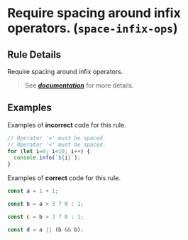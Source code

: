 # Require spacing around infix operators. (`space-infix-ops`)

## Rule Details

Require spacing around infix operators.

> See [***documentation***](https://developer.huawei.com/consumer/{{region}}/doc/harmonyos-guides-{{apiVersion}}/ide-space-infix-ops-stylistic-{{apiVersion}}) for more details.

## Examples

Examples of **incorrect** code for this rule.

```ts
// Operator '=' must be spaced.
// Operator '<' must be spaced.
for (let i=0; i<10; i++) {
  console.info(`${i}`);
}
```

Examples of **correct** code for this rule.

```ts
const a = 1 + 1;

const b = a > 3 ? 0 : 1;

const c = b > 3 ? 0 : 1;

const d = a || (b && b);
```
